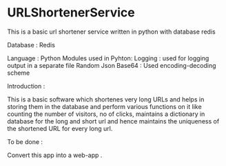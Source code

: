 # URLShortenerService
This is a basic url shortener service written in python with database redis

Database :
  Redis 
 
Language :
  Python
Modules used in Pyhton:
  Logging : used for logging output in a separate file
  Random 
  Json
  Base64 : Used encoding-decoding scheme

Introduction :

This is a basic software which shortenes very long URLs and helps in storing them in the database and perform various functions on it like counting the number of visitors, no of clicks, maintains a dictionary in database for the long and short url and hence maintains the uniqueness of the shortened URL for every long url.

To be done :

Convert this app into a web-app .

